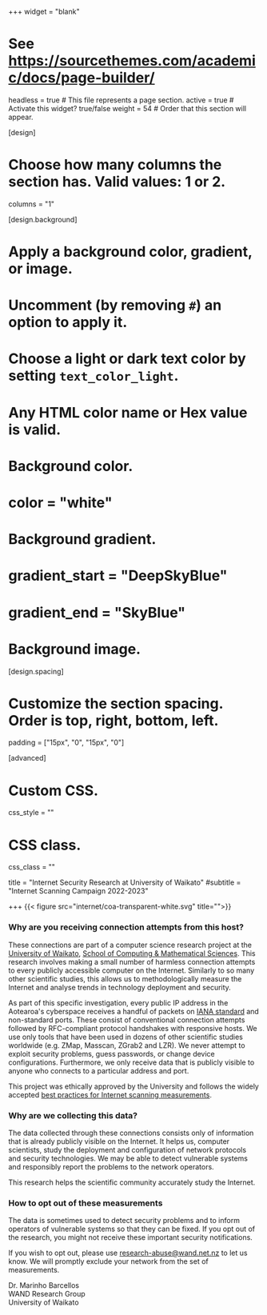 +++
widget = "blank"  
# See https://sourcethemes.com/academic/docs/page-builder/
headless = true  # This file represents a page section.
active = true  # Activate this widget? true/false
weight = 54  # Order that this section will appear.

[design]
  # Choose how many columns the section has. Valid values: 1 or 2.
columns = "1"

[design.background]
  # Apply a background color, gradient, or image.
  #   Uncomment (by removing `#`) an option to apply it.
  #   Choose a light or dark text color by setting `text_color_light`.
  #   Any HTML color name or Hex value is valid.

  # Background color.
  # color = "white"
  
  # Background gradient.
  # gradient_start = "DeepSkyBlue"
  # gradient_end = "SkyBlue"
  
  # Background image.


[design.spacing]
  # Customize the section spacing. Order is top, right, bottom, left.
  padding = ["15px", "0", "15px", "0"]

[advanced]
 # Custom CSS. 
 css_style = ""
 
 # CSS class.
 css_class = ""


title = "Internet Security Research at University of Waikato"
#subtitle = "Internet Scanning Campaign 2022-2023"

+++
{{< figure src="internet/coa-transparent-white.svg" title="">}}

### Why are you receiving connection attempts from this host?

These connections are part of a computer science research project at the [University of Waikato](https://www.waikato.ac.nz/), [School of Computing \& Mathematical Sciences](https://www.cms.waikato.ac.nz/). This research involves making a small number of harmless connection attempts to every publicly accessible computer on the Internet. Similarly to so many other scientific studies, this allows us to methodologically measure the Internet and analyse trends in technology deployment and security.

As part of this specific investigation, every public IP address in the Aotearoa's cyberspace receives a handful of packets on [IANA standard](https://www.iana.org/assignments/service-names-port-numbers/service-names-port-numbers.xhtml) and non-standard ports. These consist of conventional connection attempts followed by RFC-compliant protocol handshakes with responsive hosts. We use only tools that have been used in dozens of other scientific studies worldwide (e.g. ZMap, Masscan, ZGrab2 and LZR). We never attempt to exploit security problems, guess passwords, or change device configurations. Furthermore, we only receive data that is publicly visible to anyone who connects to a particular address and port.

This project was ethically approved by the University and follows the widely accepted [best practices for Internet scanning measurements](https://github.com/zmap/zmap/wiki/Scanning-Best-Practices).

### Why are we collecting this data?

The data collected through these connections consists only of information that is already publicly visible on the Internet. It helps us, computer scientists, study the deployment and configuration of network protocols and security technologies. We may be able to detect vulnerable systems and responsibly report the problems to the network operators.

This research helps the scientific community accurately study the Internet. 

### How to opt out of these measurements

The data is sometimes used to detect security problems and to inform operators of vulnerable systems so that they can be fixed. If you opt out of the research, you might not receive these important security notifications.

<!-- If you wish to opt out, you can:
- configure your firewall to drop traffic from the subnet we use for measurements: 171.67.70.0/23; and/or
- ask us via [research-abuse@wand.net.nz](mailto:research-abuse@wand.net.nz) to exclude your network from the set of measurements.  -->
<!-- Please contact us at [research-abuse@wand.net.nz](mailto:research-abuse@wand.net.nz) to discuss any other issues. -->

If you wish to opt out, please use [research-abuse@wand.net.nz](mailto:research-abuse@wand.net.nz) to let us know. We will promptly exclude your network from the set of measurements. 

Dr. Marinho Barcellos  
WAND Research Group   
University of Waikato
